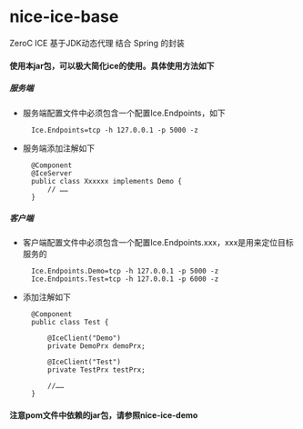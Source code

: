 # nice-ice-base
ZeroC ICE 基于JDK动态代理 结合 Spring 的封装

#### 使用本jar包，可以极大简化ice的使用。具体使用方法如下

##### 服务端
+ 服务端配置文件中必须包含一个配置Ice.Endpoints，如下

        Ice.Endpoints=tcp -h 127.0.0.1 -p 5000 -z


+ 服务端添加注解如下

        @Component
        @IceServer
        public class Xxxxxx implements Demo {
            // ……
        }

##### 客户端
+ 客户端配置文件中必须包含一个配置Ice.Endpoints.xxx，xxx是用来定位目标服务的

        Ice.Endpoints.Demo=tcp -h 127.0.0.1 -p 5000 -z
        Ice.Endpoints.Test=tcp -h 127.0.0.1 -p 6000 -z

+ 添加注解如下

        @Component
        public class Test {

            @IceClient("Demo")
            private DemoPrx demoPrx;

            @IceClient("Test")
            private TestPrx testPrx;

            //……
        }

#### 注意pom文件中依赖的jar包，请参照nice-ice-demo

<br/>
